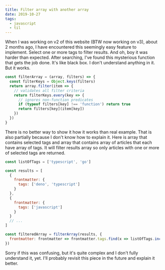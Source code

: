 ```yaml
---
title: Filter array with another array
date: 2019-10-27
tags:
  - javascript
  - til
---
```


When I was working on v2 of this website (BTW now working on v3), about  2 months ago, I have encountered this seemingly easy feature to implement. Select one or more tags to filter results. And oh, boy it was harder than expected. After searching, I've found this mysterious function that gets the job done. It's like black box. I don't understand anything in it. But it works.

```js
const filterArray = (array, filters) => {
  const filterKeys = Object.keys(filters)
  return array.filter(item => {
    // validates all filter criteria
    return filterKeys.every(key => {
      // ignores non-function predicates
      if (typeof filters[key] !== 'function') return true
      return filters[key](item[key])
    })
  })
}
```

There is no better way to show it how it works than real example. That is also partially because I don't know how to explain it. Here is array that contains selected tags and array that contains array of articles that each have array of tags. It will filter results array so only articles with one or more of selected tags are returned.

```js
const listOfTags = ['typescript', 'go']

const results = [
  {
    frontmatter: {
      tags: ['deno', 'typescript']
    }
  },
  {
    frontmatter: {
      tags: ['javascript']
    }
  }
  // ...
]

const filteredArray = filterArray(results, {
  frontmatter: frontmatter => frontmatter.tags.find(x => listOfTags.includes(x))
})
```

Sorry if this was confusing, but it's quite complex and I don't fully understand it, yet. I'll probably revisit this piece in the future and explain it better.
